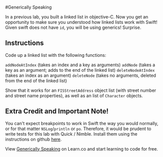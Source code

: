 

#Generically Speaking

In a previous lab, you built a linked list in objective-C. Now you get an opportunity to make sure you understood how linked lists work with Swift! Given swift does not have `id`, you will be using generics! Surprise.

## Instructions

Code up a linked list with the following functions:

`addNodeAtIndex` (takes an index and a key as arguments)
`addNode` (takes a key as an argument; adds to the end of the linked list)
`deleteNodeAtIndex` (takes an index as an argument)
`deleteNode` (takes no arguments, deleted from the end of the linked list)

Show that it works for an `FISStreetAddress` object list (with street number and street name properties), as well as an list of `Character` objects.

## Extra Credit and Important Note!

You can't expect breakpoints to work in Swift the way you would normally, or for that matter `NSLog`/`println` or `po`. Therefore, it would be prudent to write tests for this lab with Quick / Nimble. Install them using the instructions on github [here](https://github.com/Quick/Quick).

<p data-visibility='hidden'>View <a href='https://learn.co/lessons/GenericallySpeaking' title='Generically Speaking'>Generically Speaking</a> on Learn.co and start learning to code for free.</p>
